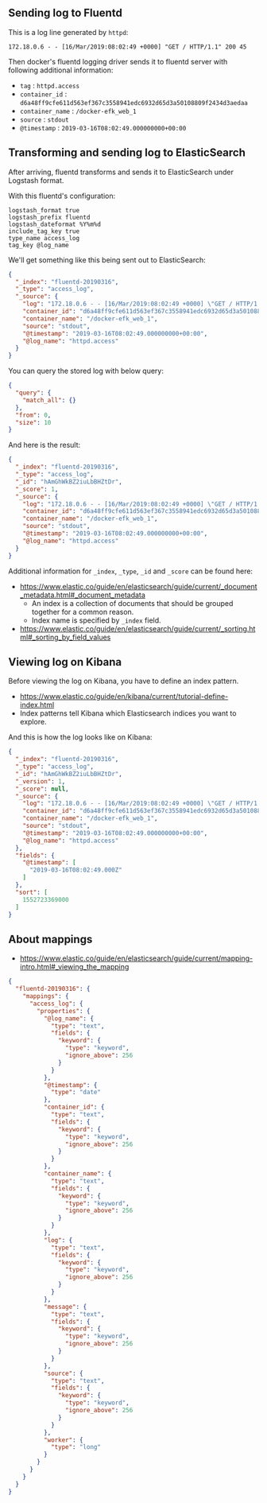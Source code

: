 ## Sending log to Fluentd

This is a log line generated by `httpd`:
```
172.18.0.6 - - [16/Mar/2019:08:02:49 +0000] "GET / HTTP/1.1" 200 45
```

Then docker's fluentd logging driver sends it to fluentd server with following additional information:
- `tag` : `httpd.access`
- `container_id` : `d6a48ff9cfe611d563ef367c3558941edc6932d65d3a50108809f2434d3aedaa`
- `container_name` : `/docker-efk_web_1`
- `source` : `stdout`
- `@timestamp` : `2019-03-16T08:02:49.000000000+00:00`


## Transforming and sending log to ElasticSearch

After arriving, fluentd transforms and sends it to ElasticSearch under Logstash format.

With this fluentd's configuration:
```
logstash_format true
logstash_prefix fluentd
logstash_dateformat %Y%m%d
include_tag_key true
type_name access_log
tag_key @log_name
```

We'll get something like this being sent out to ElasticSearch:
```json
{
  "_index": "fluentd-20190316",
  "_type": "access_log",
  "_source": {
    "log": "172.18.0.6 - - [16/Mar/2019:08:02:49 +0000] \"GET / HTTP/1.1\" 200 45",
    "container_id": "d6a48ff9cfe611d563ef367c3558941edc6932d65d3a50108809f2434d3aedaa",
    "container_name": "/docker-efk_web_1",
    "source": "stdout",
    "@timestamp": "2019-03-16T08:02:49.000000000+00:00",
    "@log_name": "httpd.access"
  }
}
```

You can query the stored log with below query:
```json
{
  "query": {
    "match_all": {}
  },
  "from": 0,
  "size": 10
}
```

And here is the result:
```json
{
  "_index": "fluentd-20190316",
  "_type": "access_log",
  "_id": "hAmGhWkBZ2iuLbBHZtDr",
  "_score": 1,
  "_source": {
    "log": "172.18.0.6 - - [16/Mar/2019:08:02:49 +0000] \"GET / HTTP/1.1\" 200 45",
    "container_id": "d6a48ff9cfe611d563ef367c3558941edc6932d65d3a50108809f2434d3aedaa",
    "container_name": "/docker-efk_web_1",
    "source": "stdout",
    "@timestamp": "2019-03-16T08:02:49.000000000+00:00",
    "@log_name": "httpd.access"
  }
}
```

Additional information for `_index`, `_type`, `_id` and `_score` can be found here:
- https://www.elastic.co/guide/en/elasticsearch/guide/current/_document_metadata.html#_document_metadata
  - An index is a collection of documents that should be grouped together for a common reason.
  - Index name is specified by `_index` field.
- https://www.elastic.co/guide/en/elasticsearch/guide/current/_sorting.html#_sorting_by_field_values


## Viewing log on Kibana

Before viewing the log on Kibana, you have to define an index pattern.
- https://www.elastic.co/guide/en/kibana/current/tutorial-define-index.html
- Index patterns tell Kibana which Elasticsearch indices you want to explore.

And this is how the log looks like on Kibana:
```json
{
  "_index": "fluentd-20190316",
  "_type": "access_log",
  "_id": "hAmGhWkBZ2iuLbBHZtDr",
  "_version": 1,
  "_score": null,
  "_source": {
    "log": "172.18.0.6 - - [16/Mar/2019:08:02:49 +0000] \"GET / HTTP/1.1\" 200 45",
    "container_id": "d6a48ff9cfe611d563ef367c3558941edc6932d65d3a50108809f2434d3aedaa",
    "container_name": "/docker-efk_web_1",
    "source": "stdout",
    "@timestamp": "2019-03-16T08:02:49.000000000+00:00",
    "@log_name": "httpd.access"
  },
  "fields": {
    "@timestamp": [
      "2019-03-16T08:02:49.000Z"
    ]
  },
  "sort": [
    1552723369000
  ]
}
```


## About mappings

- https://www.elastic.co/guide/en/elasticsearch/guide/current/mapping-intro.html#_viewing_the_mapping

```json
{
  "fluentd-20190316": {
    "mappings": {
      "access_log": {
        "properties": {
          "@log_name": {
            "type": "text",
            "fields": {
              "keyword": {
                "type": "keyword",
                "ignore_above": 256
              }
            }
          },
          "@timestamp": {
            "type": "date"
          },
          "container_id": {
            "type": "text",
            "fields": {
              "keyword": {
                "type": "keyword",
                "ignore_above": 256
              }
            }
          },
          "container_name": {
            "type": "text",
            "fields": {
              "keyword": {
                "type": "keyword",
                "ignore_above": 256
              }
            }
          },
          "log": {
            "type": "text",
            "fields": {
              "keyword": {
                "type": "keyword",
                "ignore_above": 256
              }
            }
          },
          "message": {
            "type": "text",
            "fields": {
              "keyword": {
                "type": "keyword",
                "ignore_above": 256
              }
            }
          },
          "source": {
            "type": "text",
            "fields": {
              "keyword": {
                "type": "keyword",
                "ignore_above": 256
              }
            }
          },
          "worker": {
            "type": "long"
          }
        }
      }
    }
  }
}
```
